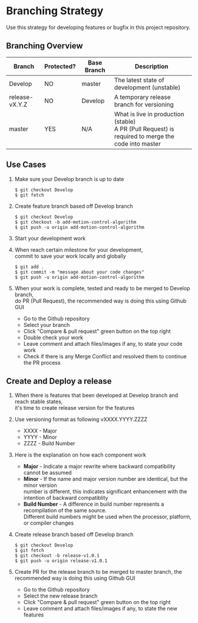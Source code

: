 # Branching Strategy

Use this strategy for developing features or bugfix in this project repository.


## Branching Overview

| Branch  | Protected? | Base Branch | Description                                                                                       |
|---------|-----------|-------------|---------------------------------------------------------------------------------------------------|
| Develop | NO        | master      | The latest state of development (unstable)                                                        |
| release-vX.Y.Z | NO        | Develop     | A temporary release branch for versioning                                                         |
| master  | YES       | N/A         | What is live in production (stable)<br/>A PR (Pull Request) is required to merge the code into master |


## Use Cases

1. Make sure your Develop branch is up to date
    ```
    $ git checkout Develop
    $ git fetch
    ```

2. Create feature branch based off Develop branch
    ```
    $ git checkout Develop
    $ git checkout -b add-motion-control-algorithm
    $ git push -u origin add-motion-control-algorithm
    ```

3. Start your development work

4. When reach certain milestone for your development,
<br/>commit to save your work locally and globally
    ```
    $ git add .
    $ git commit -m "message about your code changes"
    $ git push -u origin add-motion-control-algorithm
    ```

5. When your work is complete, tested and ready to be merged to Develop branch,
<br/>do PR (Pull Request), the recommended way is doing this using Github GUI
    * Go to the Github repository
    * Select your branch
    * Click "Compare & pull request" green button on the top right
    * Double check your work
    * Leave comment and attach files/images if any, to state your code work
    * Check if there is any Merge Conflict and resolved them to continue the PR process


## Create and Deploy a release

1. When there is features that been developed at Develop branch and reach stable states,
<br>it's time to create release version for the features

2. Use versioning format as following vXXXX.YYYY.ZZZZ
    * XXXX - Major
    * YYYY - Minor
    * ZZZZ - Build Number

3. Here is the explanation on how each component work
    * **Major** - Indicate a major rewrite where backward compatibility cannot be assumed
    * **Minor** - If the name and major version number are identical, but the minor version<br>number is different, this indicates significant enhancement with the intention of backward compatiblity
    * **Build Number** - A difference in build number represents a recompilation of the same source.<br>Different build numbers might be used when the processor, platform, or compiler changes

4. Create release branch based off Develop branch
    ```
    $ git checkout Develop
    $ git fetch
    $ git checkout -b release-v1.0.1
    $ git push -u origin release-v1.0.1
    ```

5. Create PR for the release branch to be merged to master branch, the recommended way is doing this using Github GUI
    * Go to the Github repository
    * Select the new release branch
    * Click "Compare & pull request" green button on the top right
    * Leave comment and attach files/images if any, to state the new features
